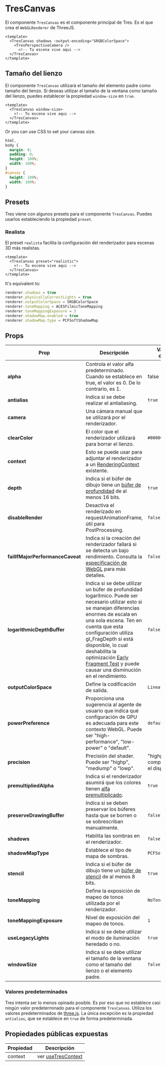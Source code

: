 # TresCanvas

El componente `TresCanvas` es el componente principal de Tres. Es el que crea el `WebGLRenderer` de ThreeJS.

```vue{2,5}
<template>
  <TresCanvas shadows :output-encoding="SRGBColorSpace">
    <TresPerspectiveCamera />
      <!-- Tu escena vive aqui -->
  </TresCanvas>
</template>
```

## Tamaño del lienzo

El componente `TresCanvas` utilizará el tamaño del elemento padre como tamaño del lienzo. Si deseas utilizar el tamaño de la ventana como tamaño del lienzo, puedes establecer la propiedad `window-size` en `true`.

```vue
<template>
  <TresCanvas window-size>
    <!-- Tu escena vive aqui -->
  </TresCanvas>
</template>
```

Or you can use CSS to set your canvas size.

```css
html,
body {
  margin: 0;
  padding: 0;
  height: 100%;
  width: 100%;
}
#canvas {
  height: 100%;
  width: 100%;
}
```

## Presets

Tres viene con algunos presets para el componente `TresCanvas`. Puedes usarlos estableciendo la propiedad `preset`.

### Realista

El preset `realista` facilita la configuración del renderizador para escenas 3D más realistas.

```vue
<template>
  <TresCanvas preset="realistic">
    <!-- Tu escena vive aqui -->
  </TresCanvas>
</template>
```

It's equivalent to:

```ts
renderer.shadows = true
renderer.physicallyCorrectLights = true
renderer.outputColorSpace = SRGBColorSpace
renderer.toneMapping = ACESFilmicToneMapping
renderer.toneMappingExposure = 3
renderer.shadowMap.enabled = true
renderer.shadowMap.type = PCFSoftShadowMap
```

## Props

| Prop | Descripción | Valor por defecto |
| ---- | ---- | --- |
| **alpha** | Controla el valor alfa predeterminado. Cuando se establece en true, el valor es 0. De lo contrario, es 1. | false |
| **antialias** | Indica si se debe realizar el antialiasing. | `true` |
| **camera** | Una cámara manual que se utilizará por el renderizador. | |
| **clearColor** | El color que el renderizador utilizará para borrar el lienzo. | `#000000` |
| **context** | Esto se puede usar para adjuntar el renderizador a un [RenderingContext](https://developer.mozilla.org/en-US/docs/Web/API/WebGLRenderingContext) existente. | |
| **depth** | Indica si el búfer de dibujo tiene un [búfer de profundidad](https://en.wikipedia.org/wiki/Z-buffering) de al menos 16 bits. | `true` |
| **disableRender** | Desactiva el renderizado en requestAnimationFrame, útil para PostProcessing. | `false` |
| **failIfMajorPerformanceCaveat** | Indica si la creación del renderizador fallará si se detecta un bajo rendimiento. Consulta la [especificación de WebGL](https://registry.khronos.org/webgl/specs/latest/1.0/#5.2) para más detalles. | `false` |
| **logarithmicDepthBuffer** | Indica si se debe utilizar un búfer de profundidad logarítmico. Puede ser necesario utilizar esto si se manejan diferencias enormes de escala en una sola escena. Ten en cuenta que esta configuración utiliza gl_FragDepth si está disponible, lo cual deshabilita la optimización [Early Fragment Test](https://www.khronos.org/opengl/wiki/Early_Fragment_Test) y puede causar una disminución en el rendimiento. | `false` |
| **outputColorSpace** | Define la codificación de salida. | `LinearEncoding` |
| **powerPreference** | Proporciona una sugerencia al agente de usuario que indica qué configuración de GPU es adecuada para este contexto WebGL. Puede ser "high-performance", "low-power" o "default". | `default` |
| **precision** | Precisión del shader. Puede ser "highp", "mediump" o "lowp". | "highp" si es compatible con el dispositivo |
| **premultipliedAlpha** | Indica si el renderizador asumirá que los colores tienen [alfa premultiplicado](https://en.wikipedia.org/wiki/Glossary_of_computer_graphics#premultiplied_alpha). | `true` |
| **preserveDrawingBuffer** | Indica si se deben preservar los búferes hasta que se borren o se sobrescriban manualmente. | `false` |
| **shadows** | Habilita las sombras en el renderizador. | `false` |
| **shadowMapType** | Establece el tipo de mapa de sombras. | `PCFSoftShadowMap` |
| **stencil** | Indica si el búfer de dibujo tiene un [búfer de stencil](https://en.wikipedia.org/wiki/Stencil_buffer) de al menos 8 bits. | `true` |
| **toneMapping** | Define la exposición de mapeo de tonos utilizada por el renderizador. | `NoToneMapping` |
| **toneMappingExposure** | Nivel de exposición del mapeo de tonos. | `1` |
| **useLegacyLights** | Indica si se debe utilizar el modo de iluminación heredado o no. | `true` |
| **windowSize** | Indica si se debe utilizar el tamaño de la ventana como el tamaño del lienzo o el elemento padre. | `false` |

### Valores predeterminados

Tres intenta ser lo menos opinado posible. Es por eso que no establece casi ningún valor predeterminado para el componente `TresCanvas`. Utiliza los valores predeterminados de [three.js](https://threejs.org/). La única excepción es la propiedad `antialias`, que se establece en `true` de forma predeterminada.

## Propiedades públicas expuestas

| Propiedad | Descripción |
| ---- | ---- |
| context | ver [useTresContext](composables#usetrescontext) |

